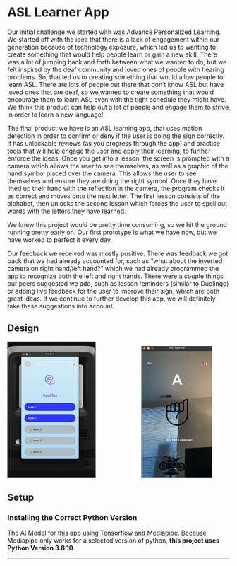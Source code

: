 # ASL Learner App
Our initial challenge we started with was Advance Personalized Learning. We started off with the idea that there is a lack of engagement within our generation because of technology exposure, which led us to wanting to create something that would help people learn or gain a new skill. There was a lot of jumping back and forth between what we wanted to do, but we felt inspired by the deaf community and loved ones of people with hearing problems. So, that led us to creating something that would allow people to learn ASL. There are lots of people out there that don’t know ASL but have loved ones that are deaf, so we wanted to create something that would encourage them to learn ASL even with the tight schedule they might have. We think this product can help out a lot of people and engage them to strive in order to learn a new language!

The final product we have is an ASL learning app, that uses motion detection in order to confirm or deny if the user is doing the sign correctly. It has unlockable reviews (as you progress through the app) and practice tools that will help engage the user and apply their learning, to further enforce the ideas. Once you get into a lesson, the screen is prompted with a camera which allows the user to see themselves, as well as a graphic of the hand symbol placed over the camera. This allows the user to see themselves and ensure they are doing the right symbol. Once they have lined up their hand with the reflection in the camera, the program checks it as correct and moves onto the next letter. The first lesson consists of the alphabet, then unlocks the second lesson which forces the user to spell out words with the letters they have learned. 

We knew this project would be pretty time consuming, so we hit the ground running pretty early on. Our first prototype is what we have now, but we have worked to perfect it every day.

Our feedback we received was mostly positive. There was feedback we got back that we had already accounted for, such as “what about the inverted camera on right hand/left hand?” which we had already programmed the app to recognize both the left and right hands. There were a couple things our peers suggested we add, such as lesson reminders (similar to Duolingo) or adding live feedback for the user to improve their sign, which are both great ideas. If we continue to further develop this app, we will definitely take these suggestions into account.


## Design 
<p float="left">
  <img src="Documentation/MainPage.png" width="200" style="margin-right: 100px;" />
  <img src="Documentation/LessonPage.png" width="160" />
</p>

## Setup

### Installing the Correct Python Version
The AI Model for this app using Tensorflow and Mediapipe. Because Mediapipe only works for a selected version of python, **this project uses Python Version 3.8.10**. 

----------
